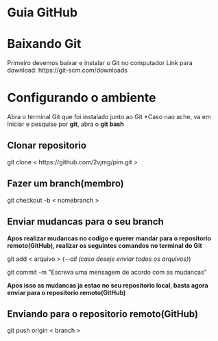 # Guia GitHub
<h1>Baixando Git</h1>
<p>Primeiro devemos baixar e instalar o Git no computador
Link para download: https://git-scm.com/downloads
</p>

<h1>Configurando o ambiente</h1>
<p>Abra o terminal Git que foi instalado junto ao Git
*Caso nao ache, va em Iniciar e pesquise por <strong>git</strong>, abra o <strong>git bash</strong>
</p>

<h2>Clonar repositorio</h2>
<p>git clone < https://github.com/2vjmg/pim.git ></p>

<h2>Fazer um branch(membro)</h2>
<p>git checkout -b < nomebranch > </p>

<h2>Enviar mudancas para o seu branch</h2>
<p><strong>Apos realizar mudancas no codigo e querer mandar para o repositorio remoto(GitHub), realizar os seguintes comandos no terminal do Git</strong></p>

<p>git add < arquivo > (<i>--all (caso deseje enviar todos os arquivos)</i>)</p>
<p>git commit -m "Escreva uma mensagem de acordo com as mudancas"</p>

<p><strong>Apos isso as mudancas ja estao no seu repositorio local, basta agora enviar para o repositorio remoto(GitHub)</strong></p>

<h2>Enviando para o repositorio remoto(GitHub)</h2>
<p>git push origin < branch ></p>
